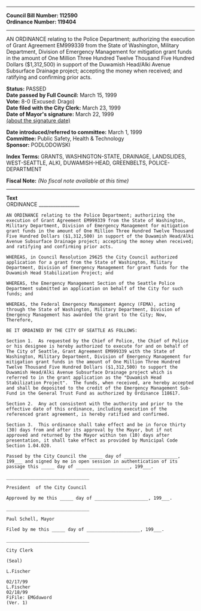 * * * * *  
  
**Council Bill Number: [](#h0)[](#h2)112590**   
**Ordinance Number: 119404**  
  
* * * * *  
  
AN ORDINANCE relating to the Police Department; authorizing the execution of Grant Agreement EM999339 from the State of Washington, Military Department, Division of Emergency Management for mitigation grant funds in the amount of One Million Three Hundred Twelve Thousand Five Hundred Dollars ($1,312,500) in support of the Duwamish Head/Alki Avenue Subsurface Drainage project; accepting the money when received; and ratifying and confirming prior acts.  
  
**Status:** PASSED   
**Date passed by Full Council:** March 15, 1999   
**Vote:** 8-0 (Excused: Drago)   
**Date filed with the City Clerk:** March 23, 1999   
**Date of Mayor's signature:** March 22, 1999   
[(about the signature date)](/~public/approvaldate.htm)   
  
  
**Date introduced/referred to committee:** March 1, 1999   
**Committee:** Public Safety, Health & Technology   
**Sponsor:** PODLODOWSKI   
  
**Index Terms:** GRANTS, WASHINGTON-STATE, DRAINAGE, LANDSLIDES, WEST-SEATTLE, ALKI, DUWAMISH-HEAD, GREENBELTS, POLICE-DEPARTMENT  
  
**Fiscal Note:** *(No fiscal note available at this time)*  
  
* * * * *  
  
**Text**  
    ORDINANCE _________________  
  
    AN ORDINANCE relating to the Police Department; authorizing the  
    execution of Grant Agreement EM999339 from the State of Washington,  
    Military Department, Division of Emergency Management for mitigation  
    grant funds in the amount of One Million Three Hundred Twelve Thousand  
    Five Hundred Dollars ($1,312,500) in support of the Duwamish Head/Alki  
    Avenue Subsurface Drainage project; accepting the money when received;  
    and ratifying and confirming prior acts.  
  
    WHEREAS, in Council Resolution 29625 the City Council authorized  
    application for a grant from the State of Washington, Military  
    Department, Division of Emergency Management for grant funds for the  
    Duwamish Head Stabilization Project; and  
  
    WHEREAS, the Emergency Management Section of the Seattle Police  
    Department submitted an application on behalf of the City for such  
    funds; and  
  
    WHEREAS, the Federal Emergency Management Agency (FEMA), acting  
    through the State of Washington, Military Department, Division of  
    Emergency Management has awarded the grant to the City; Now,  
    Therefore,  
  
    BE IT ORDAINED BY THE CITY OF SEATTLE AS FOLLOWS:  
  
    Section 1.  As requested by the Chief of Police, the Chief of Police  
    or his designee is hereby authorized to execute for and on behalf of  
    The City of Seattle, Grant Agreement EM999339 with the State of  
    Washington, Military Department, Division of Emergency Management for  
    mitigation grant funds in the amount of One Million Three Hundred  
    Twelve Thousand Five Hundred Dollars ($1,312,500) to support the  
    Duwamish Head/Alki Avenue Subsurface Drainage project which is  
    referred to in the grant application as the "Duwamish Head  
    Stabilization Project".  The funds, when received, are hereby accepted  
    and shall be deposited to the credit of the Emergency Management Sub-  
    Fund in the General Trust Fund as authorized by Ordinance 118617.  
  
    Section 2.  Any act consistent with the authority and prior to the  
    effective date of this ordinance, including execution of the  
    referenced grant agreement, is hereby ratified and confirmed.  
  
    Section 3.  This ordinance shall take effect and be in force thirty  
    (30) days from and after its approval by the Mayor, but if not  
    approved and returned by the Mayor within ten (10) days after  
    presentation, it shall take effect as provided by Municipal Code  
    Section 1.04.020.  
  
    Passed by the City Council the _____ day of ____________________,  
    199___ and signed by me in open session in authentication of its  
    passage this _____ day of ____________________, 199___.  
  
    _______________________________  
  
    President  of the City Council  
  
    Approved by me this _____ day of ____________________, 199___.  
  
    _______________________________  
  
    Paul Schell, Mayor  
  
    Filed by me this _____ day of ____________________, 199___.  
  
    _______________________________  
  
    City Clerk  
  
    (Seal)  
  
    L.Fischer  
  
    02/17/99  
    L.Fischer  
    02/18/99  
    FiFile: EMGduword  
    (Ver. 1)  
